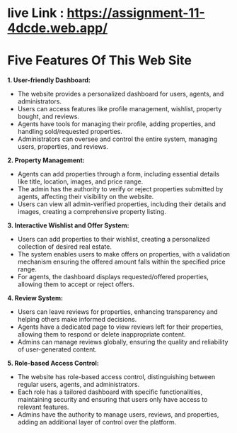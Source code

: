 # live Link : https://assignment-11-4dcde.web.app/

# Five Features Of This Web Site

**1. User-friendly Dashboard:**
* The website provides a personalized dashboard for users, agents, and administrators.
* Users can access features like profile management, wishlist, property bought, and reviews.
* Agents have tools for managing their profile, adding properties, and handling sold/requested properties.
* Administrators can oversee and control the entire system, managing users, properties, and reviews.

**2. Property Management:**
* Agents can add properties through a form, including essential details like title, location, images, and price range.
* The admin has the authority to verify or reject properties submitted by agents, affecting their visibility on the website.
* Users can view all admin-verified properties, including their details and images, creating a comprehensive property listing.


**3. Interactive Wishlist and Offer System:**
* Users can add properties to their wishlist, creating a personalized collection of desired real estate.
* The system enables users to make offers on properties, with a validation mechanism ensuring the offered amount falls within the specified price range.
* For agents, the dashboard displays requested/offered properties, allowing them to accept or reject offers.

**4. Review System:**
* Users can leave reviews for properties, enhancing transparency and helping others make informed decisions.
* Agents have a dedicated page to view reviews left for their properties, allowing them to respond or delete inappropriate content.
* Admins can manage reviews globally, ensuring the quality and reliability of user-generated content.

**5. Role-based Access Control:**
* The website has role-based access control, distinguishing between regular users, agents, and administrators.
* Each role has a tailored dashboard with specific functionalities, maintaining security and ensuring that users only have access to relevant features.
* Admins have the authority to manage users, reviews, and properties, adding an additional layer of control over the platform.